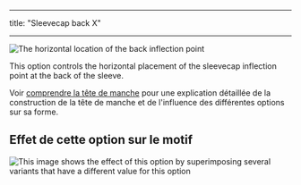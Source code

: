 - - -
title: "Sleevecap back X"
- - -

![The horizontal location of the back inflection point](./sleevecapbackfactorx.svg)

This option controls the horizontal placement of the sleevecap inflection point at the back of the sleeve.

<Tip>

Voir [comprendre la tête de manche](/docs/patterns/brian/options#understanding-the-sleevecap) pour une explication détaillée de la construction de la tête de manche et de l'influence des différentes options sur sa forme.

</Tip>

## Effet de cette option sur le motif

![This image shows the effect of this option by superimposing several variants that have a different value for this option](brian_sleevecapbackfactorx_sample.svg "Effect of this option on the pattern")
